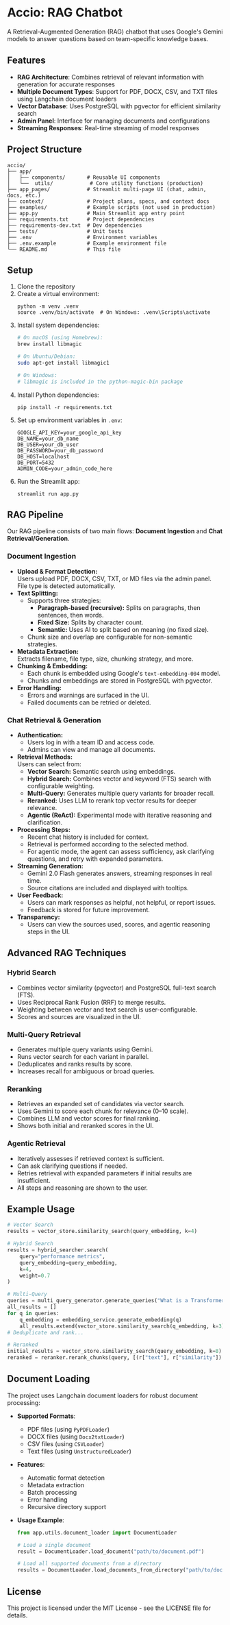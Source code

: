 # Accio: RAG Chatbot

A Retrieval-Augmented Generation (RAG) chatbot that uses Google's Gemini models to answer questions based on team-specific knowledge bases.

## Features

- **RAG Architecture**: Combines retrieval of relevant information with generation for accurate responses
- **Multiple Document Types**: Support for PDF, DOCX, CSV, and TXT files using Langchain document loaders
- **Vector Database**: Uses PostgreSQL with pgvector for efficient similarity search
- **Admin Panel**: Interface for managing documents and configurations
- **Streaming Responses**: Real-time streaming of model responses

## Project Structure

```
accio/
├── app/
│   ├── components/       # Reusable UI components
│   └──  utils/            # Core utility functions (production)
├── app_pages/            # Streamlit multi-page UI (chat, admin, docs, etc.)
├── context/              # Project plans, specs, and context docs
├── examples/             # Example scripts (not used in production)
├── app.py                # Main Streamlit app entry point
├── requirements.txt      # Project dependencies
├── requirements-dev.txt  # Dev dependencies
├── tests/                # Unit tests
├── .env                  # Environment variables
├── .env.example          # Example environment file
└── README.md             # This file
```

## Setup

1. Clone the repository
2. Create a virtual environment:
   ```
   python -m venv .venv
   source .venv/bin/activate  # On Windows: .venv\Scripts\activate
   ```
3. Install system dependencies:
   ```bash
   # On macOS (using Homebrew):
   brew install libmagic

   # On Ubuntu/Debian:
   sudo apt-get install libmagic1

   # On Windows:
   # libmagic is included in the python-magic-bin package
   ```
4. Install Python dependencies:
   ```
   pip install -r requirements.txt
   ```
5. Set up environment variables in `.env`:
   ```
   GOOGLE_API_KEY=your_google_api_key
   DB_NAME=your_db_name
   DB_USER=your_db_user
   DB_PASSWORD=your_db_password
   DB_HOST=localhost
   DB_PORT=5432
   ADMIN_CODE=your_admin_code_here
   ```
6. Run the Streamlit app:
   ```
   streamlit run app.py
   ```

## RAG Pipeline

Our RAG pipeline consists of two main flows: **Document Ingestion** and **Chat Retrieval/Generation**.

### Document Ingestion

- **Upload & Format Detection:**  
  Users upload PDF, DOCX, CSV, TXT, or MD files via the admin panel. File type is detected automatically.
- **Text Splitting:**  
  - Supports three strategies:  
    - **Paragraph-based (recursive):** Splits on paragraphs, then sentences, then words.  
    - **Fixed Size:** Splits by character count.  
    - **Semantic:** Uses AI to split based on meaning (no fixed size).
  - Chunk size and overlap are configurable for non-semantic strategies.
- **Metadata Extraction:**  
  Extracts filename, file type, size, chunking strategy, and more.
- **Chunking & Embedding:**  
  - Each chunk is embedded using Google's `text-embedding-004` model.
  - Chunks and embeddings are stored in PostgreSQL with pgvector.
- **Error Handling:**  
  - Errors and warnings are surfaced in the UI.
  - Failed documents can be retried or deleted.

### Chat Retrieval & Generation

- **Authentication:**  
  - Users log in with a team ID and access code.
  - Admins can view and manage all documents.
- **Retrieval Methods:**  
  Users can select from:
  - **Vector Search:** Semantic search using embeddings.
  - **Hybrid Search:** Combines vector and keyword (FTS) search with configurable weighting.
  - **Multi-Query:** Generates multiple query variants for broader recall.
  - **Reranked:** Uses LLM to rerank top vector results for deeper relevance.
  - **Agentic (ReAct):** Experimental mode with iterative reasoning and clarification.
- **Processing Steps:**  
  - Recent chat history is included for context.
  - Retrieval is performed according to the selected method.
  - For agentic mode, the agent can assess sufficiency, ask clarifying questions, and retry with expanded parameters.
- **Streaming Generation:**  
  - Gemini 2.0 Flash generates answers, streaming responses in real time.
  - Source citations are included and displayed with tooltips.
- **User Feedback:**  
  - Users can mark responses as helpful, not helpful, or report issues.
  - Feedback is stored for future improvement.
- **Transparency:**  
  - Users can view the sources used, scores, and agentic reasoning steps in the UI.

## Advanced RAG Techniques

### Hybrid Search

- Combines vector similarity (pgvector) and PostgreSQL full-text search (FTS).
- Uses Reciprocal Rank Fusion (RRF) to merge results.
- Weighting between vector and text search is user-configurable.
- Scores and sources are visualized in the UI.

### Multi-Query Retrieval

- Generates multiple query variants using Gemini.
- Runs vector search for each variant in parallel.
- Deduplicates and ranks results by score.
- Increases recall for ambiguous or broad queries.

### Reranking

- Retrieves an expanded set of candidates via vector search.
- Uses Gemini to score each chunk for relevance (0–10 scale).
- Combines LLM and vector scores for final ranking.
- Shows both initial and reranked scores in the UI.

### Agentic Retrieval

- Iteratively assesses if retrieved context is sufficient.
- Can ask clarifying questions if needed.
- Retries retrieval with expanded parameters if initial results are insufficient.
- All steps and reasoning are shown to the user.

## Example Usage

```python
# Vector Search
results = vector_store.similarity_search(query_embedding, k=4)

# Hybrid Search
results = hybrid_searcher.search(
    query="performance metrics",
    query_embedding=query_embedding,
    k=4,
    weight=0.7
)

# Multi-Query
queries = multi_query_generator.generate_queries("What is a Transformer?")
all_results = []
for q in queries:
    q_embedding = embedding_service.generate_embedding(q)
    all_results.extend(vector_store.similarity_search(q_embedding, k=3))
# Deduplicate and rank...

# Reranked
initial_results = vector_store.similarity_search(query_embedding, k=8)
reranked = reranker.rerank_chunks(query, [(r["text"], r["similarity"]) for r in initial_results])
```

## Document Loading

The project uses Langchain document loaders for robust document processing:

- **Supported Formats**:
  - PDF files (using `PyPDFLoader`)
  - DOCX files (using `Docx2txtLoader`)
  - CSV files (using `CSVLoader`)
  - Text files (using `UnstructuredLoader`)

- **Features**:
  - Automatic format detection
  - Metadata extraction
  - Batch processing
  - Error handling
  - Recursive directory support

- **Usage Example**:
  ```python
  from app.utils.document_loader import DocumentLoader

  # Load a single document
  result = DocumentLoader.load_document("path/to/document.pdf")

  # Load all supported documents from a directory
  results = DocumentLoader.load_documents_from_directory("path/to/docs", recursive=True)
  ```

## License

This project is licensed under the MIT License - see the LICENSE file for details. 